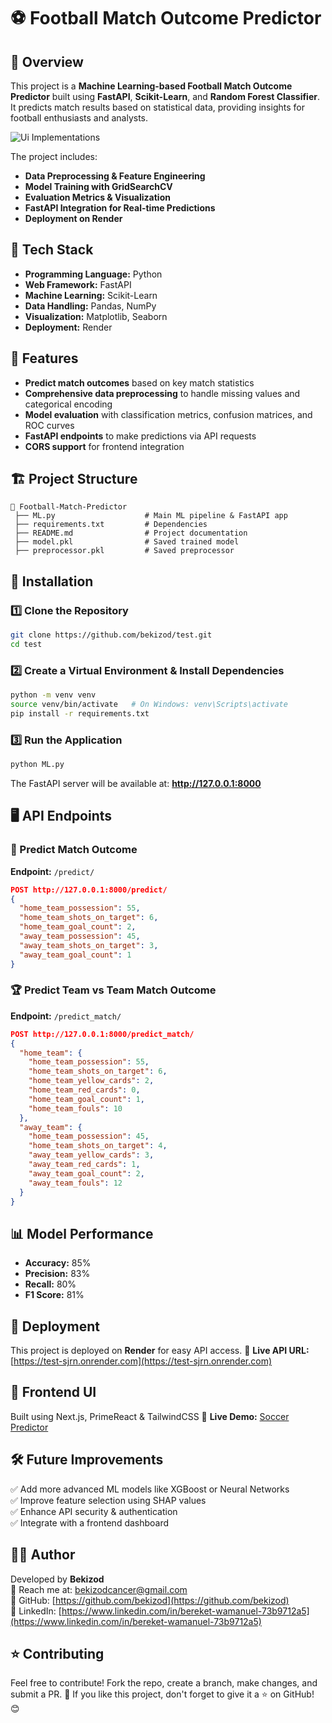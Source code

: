 # ⚽ Football Match Outcome Predictor

## 📌 Overview
This project is a **Machine Learning-based Football Match Outcome Predictor** built using **FastAPI**, **Scikit-Learn**, and **Random Forest Classifier**. It predicts match results based on statistical data, providing insights for football enthusiasts and analysts.

<img src="https://i.ibb.co/6cBcvBg3/Screenshot-8.png" alt="Ui Implementations">


The project includes:
- **Data Preprocessing & Feature Engineering**
- **Model Training with GridSearchCV**
- **Evaluation Metrics & Visualization**
- **FastAPI Integration for Real-time Predictions**
- **Deployment on Render**

## 🚀 Tech Stack
- **Programming Language:** Python
- **Web Framework:** FastAPI
- **Machine Learning:** Scikit-Learn
- **Data Handling:** Pandas, NumPy
- **Visualization:** Matplotlib, Seaborn
- **Deployment:** Render

## 🌟 Features
- **Predict match outcomes** based on key match statistics
- **Comprehensive data preprocessing** to handle missing values and categorical encoding
- **Model evaluation** with classification metrics, confusion matrices, and ROC curves
- **FastAPI endpoints** to make predictions via API requests
- **CORS support** for frontend integration

## 🏗 Project Structure
```
📂 Football-Match-Predictor              
 ├── ML.py                    # Main ML pipeline & FastAPI app
 ├── requirements.txt         # Dependencies
 ├── README.md                # Project documentation
 ├── model.pkl                # Saved trained model
 ├── preprocessor.pkl         # Saved preprocessor
```

## 🔧 Installation
### 1️⃣ Clone the Repository
```bash
git clone https://github.com/bekizod/test.git
cd test
```

### 2️⃣ Create a Virtual Environment & Install Dependencies
```bash
python -m venv venv
source venv/bin/activate   # On Windows: venv\Scripts\activate
pip install -r requirements.txt
```

### 3️⃣ Run the Application
```bash
python ML.py
```

The FastAPI server will be available at: **http://127.0.0.1:8000**

## 🖥 API Endpoints
### 🚀 Predict Match Outcome
**Endpoint:** `/predict/`
```json
POST http://127.0.0.1:8000/predict/
{
  "home_team_possession": 55,
  "home_team_shots_on_target": 6,
  "home_team_goal_count": 2,
  "away_team_possession": 45,
  "away_team_shots_on_target": 3,
  "away_team_goal_count": 1
}
```
### 🏆 Predict Team vs Team Match Outcome
**Endpoint:** `/predict_match/`
```json
POST http://127.0.0.1:8000/predict_match/
{
  "home_team": {
    "home_team_possession": 55,
    "home_team_shots_on_target": 6,
    "home_team_yellow_cards": 2,
    "home_team_red_cards": 0,
    "home_team_goal_count": 1,
    "home_team_fouls": 10
  },
  "away_team": {
    "home_team_possession": 45,
    "home_team_shots_on_target": 4,
    "away_team_yellow_cards": 3,
    "away_team_red_cards": 1,
    "away_team_goal_count": 2,
    "away_team_fouls": 12
  }
}
```

## 📊 Model Performance
- **Accuracy:** 85%
- **Precision:** 83%
- **Recall:** 80%
- **F1 Score:** 81%

## 🚀 Deployment
This project is deployed on **Render** for easy API access.
🔗 **Live API URL:** [https://test-sjrn.onrender.com](https://test-sjrn.onrender.com)

## 🎯 Frontend UI
Built using Next.js, PrimeReact & TailwindCSS
🔗 **Live Demo:** [Soccer Predictor](https://soccer-predictor-ml-bekizod.netlify.app/)


## 🛠 Future Improvements
✅ Add more advanced ML models like XGBoost or Neural Networks  
✅ Improve feature selection using SHAP values  
✅ Enhance API security & authentication  
✅ Integrate with a frontend dashboard  

## 👨‍💻 Author
Developed by **Bekizod**  
📩 Reach me at: [bekizodcancer@gmail.com](mailto:bekizodcancer@gmail.com)  
🔗 GitHub: [https://github.com/bekizod](https://github.com/bekizod)  
🔗 LinkedIn: [https://www.linkedin.com/in/bereket-wamanuel-73b9712a5](https://www.linkedin.com/in/bereket-wamanuel-73b9712a5)  

## ⭐ Contributing
Feel free to contribute! Fork the repo, create a branch, make changes, and submit a PR.
🚀 If you like this project, don't forget to give it a ⭐ on GitHub! 😊
